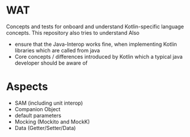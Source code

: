 # WAT

Concepts and tests for onboard and understand Kotlin-specific language concepts. This repository also tries to understand
Also
 - ensure that the Java-Interop works fine, when implementing Kotlin libraries which are called from java
 - Core concepts / differences introduced by Kotlin which a typical java developer should be aware of

# Aspects
 - SAM (including unit interop)
 - Companion Object
 - default parameters
 - Mocking (Mockito and MockK)
 - Data (Getter/Setter/Data)
